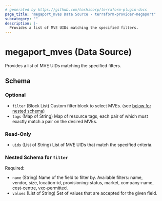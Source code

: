 ```yaml
---
# generated by https://github.com/hashicorp/terraform-plugin-docs
page_title: "megaport_mves Data Source - terraform-provider-megaport"
subcategory: ""
description: |-
  Provides a list of MVE UIDs matching the specified filters.
---
```


# megaport_mves (Data Source)

Provides a list of MVE UIDs matching the specified filters.



<!-- schema generated by tfplugindocs -->
## Schema

### Optional

- `filter` (Block List) Custom filter block to select MVEs. (see [below for nested schema](#nestedblock--filter))
- `tags` (Map of String) Map of resource tags, each pair of which must exactly match a pair on the desired MVEs.

### Read-Only

- `uids` (List of String) List of MVE UIDs that match the specified criteria.

<a id="nestedblock--filter"></a>
### Nested Schema for `filter`

Required:

- `name` (String) Name of the field to filter by. Available filters: name, vendor, size, location-id, provisioning-status, market, company-name, cost-centre, vxc-permitted.
- `values` (List of String) Set of values that are accepted for the given field.
